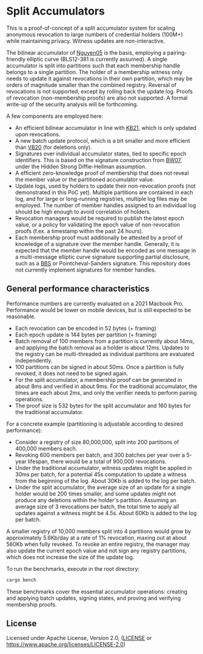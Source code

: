 # Split Accumulators

This is a proof-of-concept of a split accumulator system for scaling anonymous
revocation to large numbers of credential holders (100M+) while maintaining
privacy. Witness updates are non-interactive.

The bilinear accumulator of [Nguyen05] is the basis, employing a pairing-friendly
elliptic curve (BLS12-381 is currently assumed). A single accumulator is split
into partitions such that each membership handle belongs to a single partition.
The holder of a membership witness only needs to update it against revocations in
their own partition, which may be orders of magnitude smaller than the combined
registry. Reversal of revocations is not supported, except by rolling back the
update log. Proofs of revocation (non-membership proofs) are also not supported.
A formal write-up of the security analysis will be forthcoming.

A few components are employed here:

- An efficient bilinear accumulator in line with [KB21], which is only updated upon
  revocations.
- A new batch update protocol, which is a bit smaller and more efficient than [VB20]
  (for deletions only).
- Signatures over individual accumulator states, tied to specific epoch identifiers.
  This is based on the signature construction from [BW07], under the Hidden Strong
  Diffie-Hellman assumption.
- A efficient zero-knowledge proof of membership that does not reveal the member value or
  the partitioned accumulator value.
- Update logs, used by holders to update their non-revocation proofs (not demonstrated in this
  PoC yet). Multiple partitions are contained in each log, and for large or long-running
  registries, multiple log files may be employed. The number of member handles assigned to an
  individual log should be high enough to avoid correlation of holders.
- Revocation managers would be required to publish the latest epoch value, or a policy for
  validating the epoch value of non-revocation proofs (f.ex. a timestamp within the past 24
  hours).
- Each membership proof must additionally be attested by a proof of knowledge of a signature
  over the member handle. Generally, it is expected that the member handle would be encoded as
  one message in a multi-message elliptic curve signature supporting partial disclosure, such
  as a [BBS] or Pointcheval-Sanders signature. This repository does not currently implement
  signatures for member handles.

## General performance characteristics

Performance numbers are currently evaluated on a 2021 Macbook Pro. Performance would be lower
on mobile devices, but is still expected to be reasonable.

- Each revocation can be encoded in 52 bytes (+ framing)
- Each epoch update is 144 bytes per partition (+ framing)
- Batch removal of 100 members from a partition is currently about 14ms, and applying the
  batch removal as a holder is about 12ms. Updates to the registry can be multi-threaded
  as individual partitions are evaluated independently.
- 100 partitions can be signed in about 50ms. Once a partition is fully revoked, it does not
  need to be signed again.
- For the split accumulator, a membership proof can be generated in about 8ms and verified in
  about 9ms. For the traditional accumulator, the times are each about 2ms, and only the
  verifier needs to perform pairing operations.
- The proof size is 532 bytes for the split accumulator and 160 bytes for the traditional
  accumulator.

For a concrete example (partitioning is adjustable according to desired performance):

- Consider a registry of size 80,000,000, split into 200 partitions of 400,000 members each.
- Revoking 600 members per batch, and 300 batches per year over a 5-year lifespan, there would
  be a total of 900,000 revocations.
- Under the traditional accumulator, witness updates might be applied in 30ms per batch, for a
  potential 45s computation to update a witness from the beginning of the log. About 30Kb is
  added to the log per batch.
- Under the split accumulator, the average size of an update for a single holder would be 200
  times smaller, and some updates might not produce any deletions within the holder's partition.
  Assuming an average size of 3 revocations per batch, the total time to apply all updates
  against a witness might be 4.5s. About 60Kb is added to the log per batch.

A smaller registry of 10,000 members split into 4 partitions would grow by approximately
5.6Kb/day at a rate of 1% revocation, maxing out at about 560Kb when fully revoked.
To revoke an entire registry, the manager may also update the current epoch value and not
sign any registry partitions, which does not increase the size of the update log.

To run the benchmarks, execute in the root directory:

```sh
cargo bench
```

These benchmarks cover the essential accumulator operations: creating and applying batch
updates, signing states, and proving and verifying membership proofs.

[Nguyen05]: https://eprint.iacr.org/2005/123
[BW07]: https://link.springer.com/chapter/10.1007/978-3-540-71677-8_1
[VB20]: https://eprint.iacr.org/2020/777
[KB21]: https://eprint.iacr.org/2021/638
[BBS]: https://datatracker.ietf.org/doc/draft-irtf-cfrg-bbs-signatures/

## License

Licensed under Apache License, Version 2.0, ([LICENSE](LICENSE) or https://www.apache.org/licenses/LICENSE-2.0)
